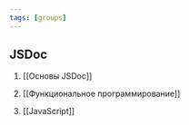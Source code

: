 ```yaml
---
tags: [groups]
---
```


## JSDoc 
1. [[Основы JSDoc]]

1. [[Функциональное программирование]]
2. [[JavaScript]]